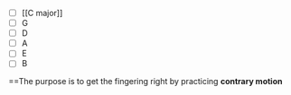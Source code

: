 - [ ] [[C major]]
- [ ] G
- [ ] D
- [ ] A
- [ ] E
- [ ] B

==The purpose is to get the fingering right by practicing **contrary motion**    